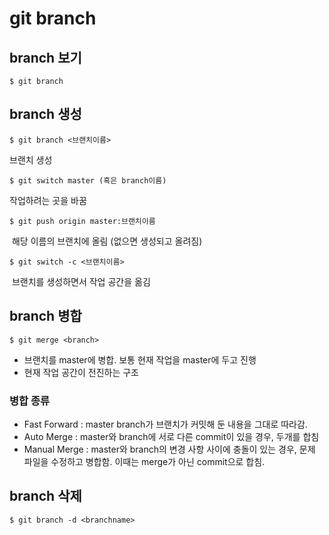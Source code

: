 # git branch



## branch 보기

```
$ git branch
```



## branch 생성

```
$ git branch <브랜치이름>
```

브랜치 생성

```
$ git switch master (혹은 branch이름)
```

작업하려는 곳을 바꿈

```
$ git push origin master:브랜치이름
```

​	해당 이름의 브랜치에 올림 (없으면 생성되고 올려짐)

```
$ git switch -c <브랜치이름>
```

​	브랜치를 생성하면서 작업 공간을 옮김



## branch 병합

```
$ git merge <branch>
```

- 브랜치를 master에 병합. 보통 현재 작업을 master에 두고 진행
- 현재 작업 공간이 전진하는 구조



### 병합 종류

- Fast Forward : master branch가 브랜치가 커밋해 둔 내용을 그대로 따라감.
- Auto Merge : master와 branch에 서로 다른 commit이 있을 경우, 두개를 합침
- Manual Merge : master와 branch의 변경 사항 사이에 충돌이 있는 경우, 문제 파일을 수정하고 병합함. 이때는 merge가 아닌 commit으로 합침.



## branch 삭제

```
$ git branch -d <branchname>
```

